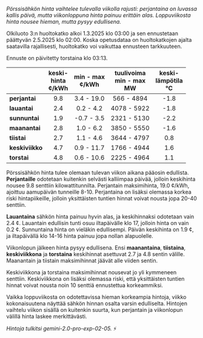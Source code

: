*Pörssisähkön hinta vaihtelee tulevalla viikolla rajusti: perjantaina on luvassa kallis päivä, mutta viikonloppuna hinta painuu erittäin alas. Loppuviikosta hinta nousee hieman, mutta pysyy edullisena.*


Olkiluoto 3:n huoltokatko alkoi 1.3.2025 klo 03:00 ja sen ennustetaan päättyvän 2.5.2025 klo 02:00. Koska opetusdataa on huoltokatkojen ajalta saatavilla rajallisesti, huoltokatko voi vaikuttaa ennusteen tarkkuuteen.

Ennuste on päivitetty torstaina klo 03:13.

|   | keski-<br>hinta<br>¢/kWh | min - max<br>¢/kWh | tuulivoima<br>min - max<br>MW | keski-<br>lämpötila<br>°C |
|:-------------|:----------------:|:----------------:|:-------------:|:-------------:|
|   **perjantai**  |          9.8 | 3.4 - 19.0   | 566 - 4894   | -1.8  |
|  **lauantai**   |         2.4 | 0.2 - 4.2   | 4078 - 5922   | -1.8   |
|  **sunnuntai** |        1.9 | -0.7 - 3.5  | 2321 - 5130  | -2.2   |
|    **maanantai**  |      2.8 | 1.0 - 6.2   | 3850 - 5550  | -1.6   |
| **tiistai**   |         2.7 | 1.1 - 4.6   | 3644 - 4797  | 0.8   |
| **keskiviikko**      |   4.7 | 0.9 - 11.7   | 1766 - 4944   | 1.6  |
| **torstai**     |    4.8 | 0.6 - 10.6  | 2225 - 4964   | 1.1  |

Pörssisähkön hinta tulee olemaan tulevan viikon aikana pääosin edullista. **Perjantaille** odotetaan kuitenkin selvästi kalliimpaa päivää, jolloin keskihinta nousee 9.8 senttiin kilowattitunnilta. Perjantain maksimihinta, 19.0 ¢/kWh, ajoittuu aamupäivän tunneille 8-10. Perjantaina on lisäksi olemassa korkea riski hintapiikeille, jolloin yksittäisten tuntien hinnat voivat nousta jopa 20-40 senttiin.

**Lauantaina** sähkön hinta painuu hyvin alas, ja keskihinnaksi odotetaan vain 2.4 ¢. Lauantain edullisin tunti osuu iltapäivälle klo 17, jolloin hinta on vain 0.2 ¢. Sunnuntaina hinta on vieläkin edullisempi. Päivän keskihinta on 1.9 ¢, ja iltapäivällä klo 14-16 hinta painuu jopa nollan alapuolelle.

Viikonlopun jälkeen hinta pysyy edullisena. Ensi **maanantaina**, **tiistaina**, **keskiviikkona** ja **torstaina** keskihinnat asettuvat 2.7 ja 4.8 sentin välille. Maanantain ja tiistain maksimihinnat jäävät alle viiden sentin.

Keskiviikkona ja torstaina maksimihinnat nousevat jo yli kymmeneen senttiin. Keskiviikkona on lisäksi olemassa riski, että yksittäisten tuntien hinnat voivat nousta noin 10 senttiä ennustettua korkeammiksi.

Vaikka loppuviikosta on odotettavissa hieman korkeampia hintoja, viikko kokonaisuutena näyttää sähkön hinnan osalta varsin edulliselta. Hintojen vaihtelu viikon sisällä on kuitenkin suurta, kun perjantain ja viikonlopun välillä hinta laskee merkittävästi.

*Hintoja tulkitsi gemini-2.0-pro-exp-02-05.* ⚡

